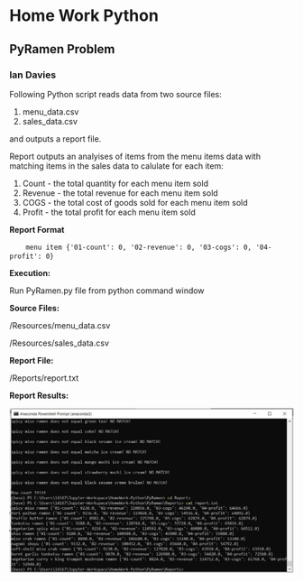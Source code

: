 # Home Work Python
## PyRamen Problem
### Ian Davies
 Following Python script reads data from two source files:
 1. menu_data.csv 
 2. sales_data.csv
 
 and outputs a report file.

 Report outputs an analyises of items from the menu items data with matching items in the sales data to calulate for each item:

1. Count - the total quantity for each menu item sold
2. Revenue - the total revenue for each menu item sold
3. COGS - the total cost of goods sold for each menu item sold
4. Profit - the total profit for each menu item sold

**Report Format**
```
    menu item {'01-count': 0, '02-revenue': 0, '03-cogs': 0, '04-profit': 0}
```

**Execution:**

Run PyRamen.py file from python command window

**Source Files:**

/Resources/menu_data.csv

/Resources/sales_data.csv

**Report File:**

/Reports/report.txt

**Report Results:**

![](Images/results.jpg)